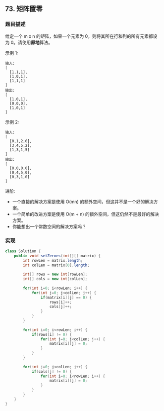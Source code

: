## 73. 矩阵置零

### 题目描述

给定一个 m x n 的矩阵，如果一个元素为 0，则将其所在行和列的所有元素都设为 0。请使用**原地**算法。

示例 1:

    输入: 
    [
      [1,1,1],
      [1,0,1],
      [1,1,1]
    ]
    输出: 
    [
      [1,0,1],
      [0,0,0],
      [1,0,1]
    ]

示例 2:

    输入: 
    [
      [0,1,2,0],
      [3,4,5,2],
      [1,3,1,5]
    ]
    输出: 
    [
      [0,0,0,0],
      [0,4,5,0],
      [0,3,1,0]
    ]

进阶:

- 一个直接的解决方案是使用  O(mn) 的额外空间，但这并不是一个好的解决方案。
- 一个简单的改进方案是使用 O(m + n) 的额外空间，但这仍然不是最好的解决方案。
- 你能想出一个常数空间的解决方案吗？

### 实现

```java
class Solution {
    public void setZeroes(int[][] matrix) {
        int rowLen = matrix.length;
        int colLen = matrix[0].length;
        
        int[] rows = new int[rowLen];
        int[] cols = new int[colLen];
        
        for(int i=0; i<rowLen; i++) {
            for(int j=0; j<colLen; j++) {
                if(matrix[i][j] == 0) {
                    rows[i]++;
                    cols[j]++;
                }
            }
        }
        
        for(int i=0; i<rowLen; i++) {
            if(rows[i] != 0) {
                for(int j=0; j<colLen; j++) {
                    matrix[i][j] = 0;
                }
            }
        }
        
        for(int j=0; j<colLen; j++) {
            if(cols[j] != 0) {
                for(int i=0; i<rowLen; i++) {
                    matrix[i][j] = 0;
                }
            }
        }
    }
}
```
